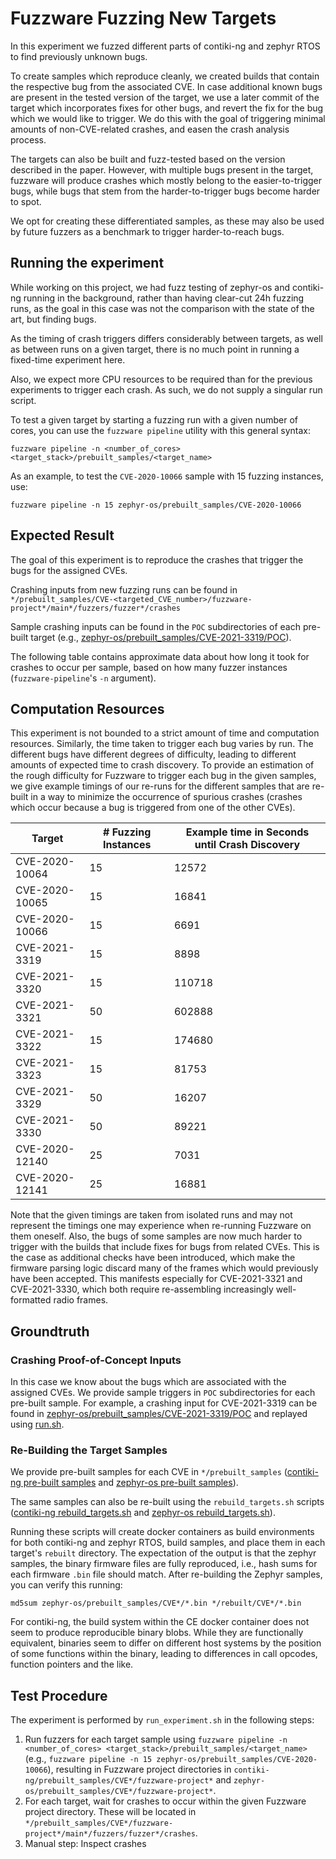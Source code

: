 # Fuzzware Fuzzing New Targets
In this experiment we fuzzed different parts of contiki-ng and zephyr RTOS to find previously unknown bugs.

To create samples which reproduce cleanly, we created builds that contain the respective bug from the associated CVE. In case additional known bugs are present in the tested version of the target, we use a later commit of the target which incorporates fixes for other bugs, and revert the fix for the bug which we would like to trigger. We do this with the goal of triggering minimal amounts of non-CVE-related crashes, and easen the crash analysis process.

The targets can also be built and fuzz-tested based on the version described in the paper. However, with multiple bugs present in the target, fuzzware will produce crashes which mostly belong to the easier-to-trigger bugs, while bugs that stem from the harder-to-trigger bugs become harder to spot.

We opt for creating these differentiated samples, as these may also be used by future fuzzers as a benchmark to trigger harder-to-reach bugs.

## Running the experiment
While working on this project, we had fuzz testing of zephyr-os and contiki-ng running in the background, rather than having clear-cut 24h fuzzing runs, as the goal in this case was not the comparison with the state of the art, but finding bugs.

As the timing of crash triggers differs considerably between targets, as well as between runs on a given target, there is no much point in running a fixed-time experiment here.

Also, we expect more CPU resources to be required than for the previous experiments to trigger each crash. As such, we do not supply a singular run script.

To test a given target by starting a fuzzing run with a given number of cores, you can use the `fuzzware pipeline` utility with this general syntax:

```
fuzzware pipeline -n <number_of_cores> <target_stack>/prebuilt_samples/<target_name>
```

As an example, to test the `CVE-2020-10066` sample with 15 fuzzing instances, use:
```
fuzzware pipeline -n 15 zephyr-os/prebuilt_samples/CVE-2020-10066
```

## Expected Result
The goal of this experiment is to reproduce the crashes that trigger the bugs for the assigned CVEs.

Crashing inputs from new fuzzing runs can be found in `*/prebuilt_samples/CVE-<targeted_CVE_number>/fuzzware-project*/main*/fuzzers/fuzzer*/crashes`

Sample crashing inputs can be found in the `POC` subdirectories of each pre-built target (e.g., [zephyr-os/prebuilt_samples/CVE-2021-3319/POC](zephyr-os/prebuilt_samples/CVE-2021-3319/POC)).

The following table contains approximate data about how long it took for crashes to occur per sample, based on how many fuzzer instances (`fuzzware-pipeline`'s `-n` argument).

## Computation Resources
This experiment is not bounded to a strict amount of time and computation resources. Similarly, the time taken to trigger each bug varies by run. The different bugs have different degrees of difficulty, leading to different amounts of expected time to crash discovery. To provide an estimation of the rough difficulty for Fuzzware to trigger each bug in the given samples, we give example timings of our re-runs for the different samples that are re-built in a way to minimize the occurrence of spurious crashes (crashes which occur because a bug is triggered from one of the other CVEs).

| Target | # Fuzzing Instances | Example time in Seconds until Crash Discovery |
| ------ | ------------------- | ------------------------------- |
| CVE-2020-10064 | 15 |  12572 |
| CVE-2020-10065 | 15 |  16841 |
| CVE-2020-10066 | 15 |   6691 |
| CVE-2021-3319  | 15 |   8898 |
| CVE-2021-3320  | 15 | 110718 |
| CVE-2021-3321  | 50 | 602888 |
| CVE-2021-3322  | 15 | 174680 |
| CVE-2021-3323  | 15 |  81753 |
| CVE-2021-3329  | 50 |  16207 |
| CVE-2021-3330  | 50 | 89221 |
| CVE-2020-12140 | 25 | 7031 |
| CVE-2020-12141 | 25 | 16881 |

Note that the given timings are taken from isolated runs and may not represent the timings one may experience when re-running Fuzzware on them oneself. Also, the bugs of some samples are now much harder to trigger with the builds that include fixes for bugs from related CVEs. This is the case as additional checks have been introduced, which make the firmware parsing logic discard many of the frames which would previously have been accepted. This manifests especially for CVE-2021-3321 and CVE-2021-3330, which both require re-assembling increasingly well-formatted radio frames.

## Groundtruth
### Crashing Proof-of-Concept Inputs
In this case we know about the bugs which are associated with the assigned CVEs. We provide sample triggers in `POC` subdirectories for each pre-built sample. For example, a crashing input for CVE-2021-3319 can be found in [zephyr-os/prebuilt_samples/CVE-2021-3319/POC](zephyr-os/prebuilt_samples/CVE-2021-3319/POC) and replayed using [run.sh](zephyr-os/prebuilt_samples/CVE-2021-3319/POC/run.sh).

### Re-Building the Target Samples
We provide pre-built samples for each CVE in `*/prebuilt_samples` ([contiki-ng pre-built samples](contiki-ng/prebuilt_samples) and [zephyr-os pre-built samples](zephyr-os/prebuilt_samples)).

The same samples can also be re-built using the `rebuild_targets.sh` scripts ([contiki-ng rebuild_targets.sh](contiki-ng/rebuild_targets.sh) and [zephyr-os rebuild_targets.sh](zephyr-os/rebuild_targets.sh)).

Running these scripts will create docker containers as build environments for both contiki-ng and zephyr RTOS, build samples, and place them in each target's `rebuilt` directory. The expectation of the output is that the zephyr samples, the binary firmware files are fully reproduced, i.e., hash sums for each firmware `.bin` file should match. After re-building the Zephyr samples, you can verify this running:
```
md5sum zephyr-os/prebuilt_samples/CVE*/*.bin */rebuilt/CVE*/*.bin
```

For contiki-ng, the build system within the CE docker container does not seem to produce reproducible binary blobs. While they are functionally equivalent, binaries seem to differ on different host systems by the position of some functions within the binary, leading to differences in call opcodes, function pointers and the like.

## Test Procedure

The experiment is performed by `run_experiment.sh` in the following steps:
1. Run fuzzers for each target sample using `fuzzware pipeline -n <number_of_cores> <target_stack>/prebuilt_samples/<target_name>` (e.g., `fuzzware pipeline -n 15 zephyr-os/prebuilt_samples/CVE-2020-10066`), resulting in Fuzzware project directories in `contiki-ng/prebuilt_samples/CVE*/fuzzware-project*` and `zephyr-os/prebuilt_samples/CVE*/fuzzware-project*`.
2. For each target, wait for crashes to occur within the given Fuzzware project directory. These will be located in `*/prebuilt_samples/CVE*/fuzzware-project*/main*/fuzzers/fuzzer*/crashes`.
3. Manual step: Inspect crashes
